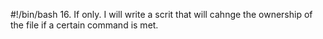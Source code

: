 #!/bin/bash
16. If only. I will write a scrit that will cahnge the ownership of the file if a certain command is met.
